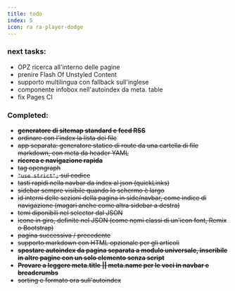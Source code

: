 ```yaml
---
title: todo
index: 5
icon: ra ra-player-dodge
---
```

### next tasks:
* OPZ ricerca all'interno delle pagine
*  prenire Flash Of Unstyled Content
* supporto multilingua con fallback sull'inglese
* componente infobox nell'autoindex da meta. table
* fix Pages CI
### Completed:
* ~~**generatore di sitemap standard e feed RSS**~~
* ~~ordinare con l'index la lista dei file~~
* ~~app separata: generatore statico di route da una cartella di file markdown, con meta da header YAML~~
* ~~**ricerca e navigazione rapida**~~
* ~~tag opengraph~~
* ~~`"use strict";` sul codice~~
* ~~tasti rapidi nella navbar da index al json (quickLinks)~~
* ~~sidebar sempre visibile quando lo schermo è largo~~
* ~~id interni delle sezioni della pagina in side/navbar, come indice di navigazione (magari anche come altra sidebar a destra)~~
* ~~temi diponibili nel selector dal JSON~~
* ~~icone in giro, definite nel JSON (come nomi classi di un'icon font, Remix o Bootstrap)~~
* ~~pagina successiva / precedente~~
* ~~supporto markdown con HTML opzionale per gli articoli~~
* ~~**spostare autoindex da pagina separata a modulo universale, inseribile in altre pagine con un solo elemento senza script**~~
* ~~**Provare a leggere meta.title || meta.name per le voci in navbar e breadcrumbs**~~
* ~~sorting e formato ora sull'autoindex~~